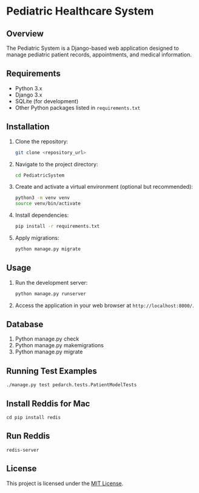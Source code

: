 # Pediatric Healthcare System

## Overview

The Pediatric System is a Django-based web application designed to manage pediatric patient records, appointments, and medical information.

## Requirements

- Python 3.x
- Django 3.x
- SQLite (for development)
- Other Python packages listed in `requirements.txt`

## Installation

1. Clone the repository:

    ```bash
    git clone <repository_url>
    ```

2. Navigate to the project directory:

    ```bash
    cd PediatricSystem
    ```

3. Create and activate a virtual environment (optional but recommended):

    ```bash
    python3 -m venv venv
    source venv/bin/activate
    ```

4. Install dependencies:

    ```bash
    pip install -r requirements.txt
    ```

5. Apply migrations:

    ```bash
    python manage.py migrate
    ```

## Usage

1. Run the development server:

    ```bash
    python manage.py runserver
    ```

2. Access the application in your web browser at `http://localhost:8000/`.

## Database 
1. Python manage.py check
2. Python manage.py makemigrations
3. Python manage.py migrate

## Running Test Examples    
 
    ./manage.py test pedarch.tests.PatientModelTests

## Install Reddis for Mac

    cd pip install redis
   

## Run Reddis
    redis-server


## License

This project is licensed under the [MIT License](LICENSE).
